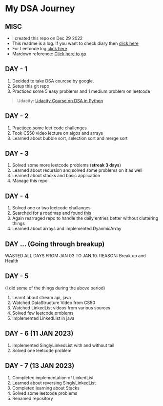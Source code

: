 # My DSA Journey

## MISC

- I created this repo on Dec 29 2022
- This readme is a log. If you want to check diary then [click here](/Dairy/diary.md)
- For Leetcode log [click here](/Dairy/LeetCode-Log.md)
- Mardown reference: [Click here to go](https://github.com/DavidAnson/markdownlint/blob/v0.26.2/doc/Rules.md:q)

## DAY - 1

1. Decided to take DSA courcse by google.
1. Setup this git repo
1. Practiced some 5 easy problems and 1 medium problem on leetcode

> Udacity: [Udacity Course on DSA in Python](https://learn.udacity.com/courses/ud513)

## DAY - 2

1. Practiced some leet code challenges
1. Took CS50 video lecture on algos and arrays
1. Learned about bubble sort, selection sort and merge sort

## DAY - 3

1. Solved some more leetcode problems (**streak 3 days**)
1. Learned about recursion and solved some problems on it as well
1. Learned about stacks and basic application
1. Manage this repo

## DAY - 4

1. Solved one or two leetcode challanges
1. Searched for a roadmap and found [this](https://github.com/sickboydroid/coding-interview-university#3-do-coding-interview-questions-while-youre-learning)
1. Again rearraged repo to handle the daily entries better without cluttering things
1. Learned about arrays and implemented DyanmicArray

## DAY ... (Going through breakup)

WASTED ALL DAYS FROM JAN 03 TO JAN 10.
REASON: Break up and Health

## DAY - 5

(I did some of the things during the above period)

1. Learnt about stream api, java
1. Watched DataStructure Video from CS50
1. Watched LinkedList videos from various sources
1. Solved few leetcode problems
1. Implemented LinkedList in java

## DAY - 6 (11 JAN 2023)

1. Implemented SinglyLinkedList with and without tail
1. Solved one leetcode problem

## DAY - 7 (13 JAN 2023)

1. Completed implementation of LinkedList
1. Learned about reversing SinglyLinkedList
1. Completed learning about Stacks
1. Solved some leetcode problems
1. Renamed repository

